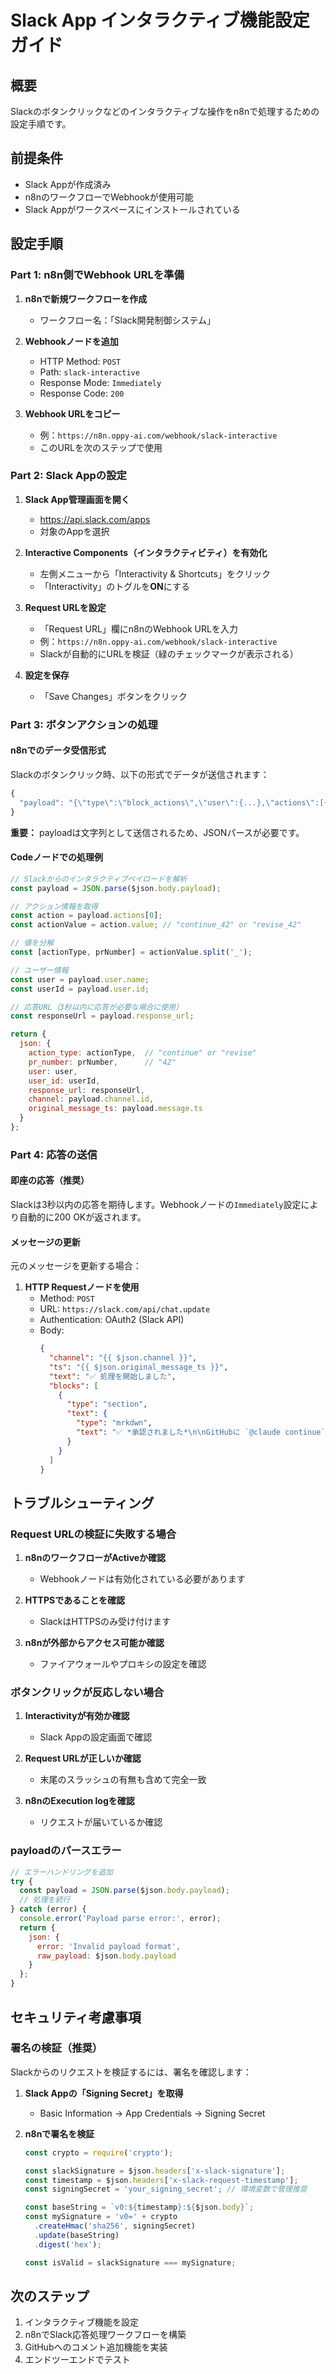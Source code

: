 # Slack App インタラクティブ機能設定ガイド

## 概要

Slackのボタンクリックなどのインタラクティブな操作をn8nで処理するための設定手順です。

## 前提条件

- Slack Appが作成済み
- n8nのワークフローでWebhookが使用可能
- Slack Appがワークスペースにインストールされている

## 設定手順

### Part 1: n8n側でWebhook URLを準備

1. **n8nで新規ワークフローを作成**
   - ワークフロー名：「Slack開発制御システム」

2. **Webhookノードを追加**
   - HTTP Method: `POST`
   - Path: `slack-interactive`
   - Response Mode: `Immediately`
   - Response Code: `200`

3. **Webhook URLをコピー**
   - 例：`https://n8n.oppy-ai.com/webhook/slack-interactive`
   - このURLを次のステップで使用

### Part 2: Slack Appの設定

1. **Slack App管理画面を開く**
   - https://api.slack.com/apps
   - 対象のAppを選択

2. **Interactive Components（インタラクティビティ）を有効化**
   - 左側メニューから「Interactivity & Shortcuts」をクリック
   - 「Interactivity」のトグルを**ON**にする

3. **Request URLを設定**
   - 「Request URL」欄にn8nのWebhook URLを入力
   - 例：`https://n8n.oppy-ai.com/webhook/slack-interactive`
   - Slackが自動的にURLを検証（緑のチェックマークが表示される）

4. **設定を保存**
   - 「Save Changes」ボタンをクリック

### Part 3: ボタンアクションの処理

#### n8nでのデータ受信形式

Slackのボタンクリック時、以下の形式でデータが送信されます：

```javascript
{
  "payload": "{\"type\":\"block_actions\",\"user\":{...},\"actions\":[{\"value\":\"continue_42\"}],...}"
}
```

**重要：** payloadは文字列として送信されるため、JSONパースが必要です。

#### Codeノードでの処理例

```javascript
// Slackからのインタラクティブペイロードを解析
const payload = JSON.parse($json.body.payload);

// アクション情報を取得
const action = payload.actions[0];
const actionValue = action.value; // "continue_42" or "revise_42"

// 値を分解
const [actionType, prNumber] = actionValue.split('_');

// ユーザー情報
const user = payload.user.name;
const userId = payload.user.id;

// 応答URL（3秒以内に応答が必要な場合に使用）
const responseUrl = payload.response_url;

return {
  json: {
    action_type: actionType,  // "continue" or "revise"
    pr_number: prNumber,      // "42"
    user: user,
    user_id: userId,
    response_url: responseUrl,
    channel: payload.channel.id,
    original_message_ts: payload.message.ts
  }
};
```

### Part 4: 応答の送信

#### 即座の応答（推奨）

Slackは3秒以内の応答を期待します。Webhookノードの`Immediately`設定により自動的に200 OKが返されます。

#### メッセージの更新

元のメッセージを更新する場合：

1. **HTTP Requestノードを使用**
   - Method: `POST`
   - URL: `https://slack.com/api/chat.update`
   - Authentication: OAuth2 (Slack API)
   - Body:
     ```json
     {
       "channel": "{{ $json.channel }}",
       "ts": "{{ $json.original_message_ts }}",
       "text": "✅ 処理を開始しました",
       "blocks": [
         {
           "type": "section",
           "text": {
             "type": "mrkdwn",
             "text": "✅ *承認されました*\n\nGitHubに `@claude continue` コメントを追加しています..."
           }
         }
       ]
     }
     ```

## トラブルシューティング

### Request URLの検証に失敗する場合

1. **n8nのワークフローがActiveか確認**
   - Webhookノードは有効化されている必要があります

2. **HTTPSであることを確認**
   - SlackはHTTPSのみ受け付けます

3. **n8nが外部からアクセス可能か確認**
   - ファイアウォールやプロキシの設定を確認

### ボタンクリックが反応しない場合

1. **Interactivityが有効か確認**
   - Slack Appの設定画面で確認

2. **Request URLが正しいか確認**
   - 末尾のスラッシュの有無も含めて完全一致

3. **n8nのExecution logを確認**
   - リクエストが届いているか確認

### payloadのパースエラー

```javascript
// エラーハンドリングを追加
try {
  const payload = JSON.parse($json.body.payload);
  // 処理を続行
} catch (error) {
  console.error('Payload parse error:', error);
  return {
    json: {
      error: 'Invalid payload format',
      raw_payload: $json.body.payload
    }
  };
}
```

## セキュリティ考慮事項

### 署名の検証（推奨）

Slackからのリクエストを検証するには、署名を確認します：

1. **Slack Appの「Signing Secret」を取得**
   - Basic Information → App Credentials → Signing Secret

2. **n8nで署名を検証**
   ```javascript
   const crypto = require('crypto');
   
   const slackSignature = $json.headers['x-slack-signature'];
   const timestamp = $json.headers['x-slack-request-timestamp'];
   const signingSecret = 'your_signing_secret'; // 環境変数で管理推奨
   
   const baseString = `v0:${timestamp}:${$json.body}`;
   const mySignature = 'v0=' + crypto
     .createHmac('sha256', signingSecret)
     .update(baseString)
     .digest('hex');
   
   const isValid = slackSignature === mySignature;
   ```

## 次のステップ

1. インタラクティブ機能を設定
2. n8nでSlack応答処理ワークフローを構築
3. GitHubへのコメント追加機能を実装
4. エンドツーエンドでテスト
